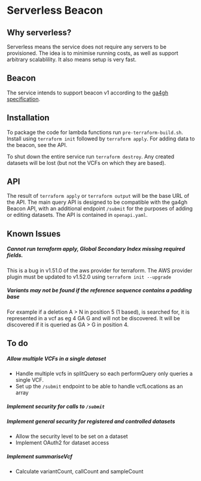 # Serverless Beacon

## Why serverless?
Serverless means the service does not require any servers to be provisioned. The
idea is to minimise running costs, as well as support arbitrary scalablility. It
also means setup is very fast.

## Beacon
The service intends to support beacon v1 according to the
[ga4gh specification](https://github.com/ga4gh-beacon/specification).

## Installation
To package the code for lambda functions run `pre-terraform-build.sh`.
Install using `terraform init` followed by `terraform apply`. For adding data to
the beacon, see the API.

To shut down the entire service run `terraform destroy`. Any created datasets
will be lost (but not the VCFs on which they are based).

## API
The result of `terraform apply` or `terraform output` will be the base URL of
the API. The main query API is designed to be compatible with the ga4gh Beacon
API, with an additional endpoint `/submit` for the purposes of adding or editing
datasets. The API is contained in `openapi.yaml`.

## Known Issues
##### Cannot run terraform apply, Global Secondary Index missing required fields.
This is a bug in v1.51.0 of the aws provider for terraform. The AWS provider
plugin must be updated to v1.52.0 using `terraform init --upgrade`
##### Variants may not be found if the reference sequence contains a padding base
For example if a deletion A > N in position 5 (1 based), is searched for, it is
represented in a vcf as eg 4 GA G and will not be discovered. It will be
discovered if it is queried as GA > G in position 4.

## To do
##### Allow multiple VCFs in a single dataset
* Handle multiple vcfs in splitQuery so each performQuery only queries a single
VCF.
* Set up the `/submit` endpoint to be able to handle vcfLocations as an array
##### Implement security for calls to `/submit`
##### Implement general security for registered and controlled datasets
* Allow the security level to be set on a dataset
* Implement OAuth2 for dataset access
##### Implement summariseVcf
* Calculate variantCount, callCount and sampleCount
